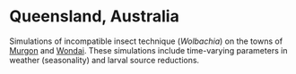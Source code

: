 # Queensland, Australia

Simulations of incompatible insect technique (*Wolbachia*) on the towns of [Murgon](https://www.google.com/maps/place/Murgon+QLD+4605,+Australia/data=!4m2!3m1!1s0x6b951b07e9d816cb:0x400eef17f20e6d0?sa=X&ved=2ahUKEwjD1Zu07ofuAhXT854KHfTtCskQ8gEwAHoECAYQAQ) and [Wondai](https://www.google.com/maps/place/Wondai+QLD+4606,+Australia/@-26.2948605,151.8287727,13z/data=!3m1!4b1!4m5!3m4!1s0x6b950fa4f0cbe1b5:0x400eef17f20e710!8m2!3d-26.316667!4d151.866667). These simulations include time-varying parameters in weather (seasonality) and larval source reductions.
